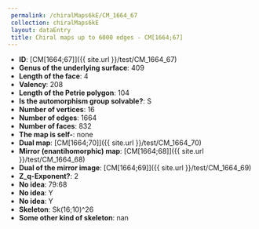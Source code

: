 ```yaml
--- 
 permalink: /chiralMaps6kE/CM_1664_67 
 collection: chiralMaps6kE
 layout: dataEntry
 title: Chiral maps up to 6000 edges - CM[1664;67]
---
```


- **ID**: [CM[1664;67]]({{ site.url }}/test/CM_1664_67)
- **Genus of the underlying surface**: 409
- **Length of the face**: 4
- **Valency**: 208
- **Length of the Petrie polygon**: 104
- **Is the automorphism group solvable?**: S
- **Number of vertices**: 16
- **Number of edges**: 1664
- **Number of faces**: 832
- **The map is self-**: none
- **Dual map**: [CM[1664;70]]({{ site.url }}/test/CM_1664_70)
- **Mirror (enantihomorphic) map**: [CM[1664;68]]({{ site.url }}/test/CM_1664_68)
- **Dual of the mirror image**: [CM[1664;69]]({{ site.url }}/test/CM_1664_69)
- **Z_q-Exponent?**: 2
- **No idea**:  79:68
- **No idea**: Y
- **No idea**: Y
- **Skeleton**: Sk(16;10)^26
- **Some other kind of skeleton**: nan
